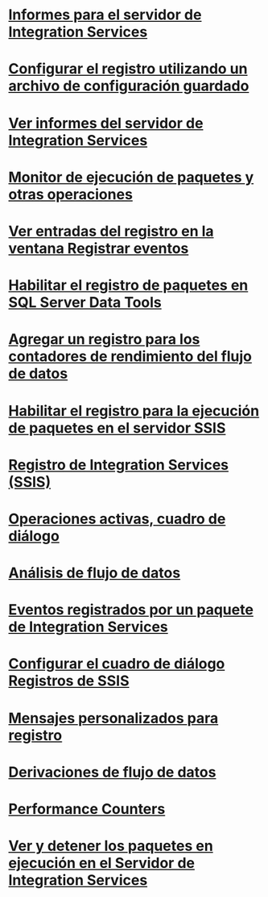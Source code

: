 # [Informes para el servidor de Integration Services](reports-for-the-integration-services-server.md)
# [Configurar el registro utilizando un archivo de configuración guardado](configure-logging-by-using-a-saved-configuration-file.md)
# [Ver informes del servidor de Integration Services](view-reports-for-the-integration-services-server.md)
# [Monitor de ejecución de paquetes y otras operaciones](monitor-running-packages-and-other-operations.md)
# [Ver entradas del registro en la ventana Registrar eventos](view-log-entries-in-the-log-events-window.md)
# [Habilitar el registro de paquetes en SQL Server Data Tools](enable-package-logging-in-sql-server-data-tools.md)
# [Agregar un registro para los contadores de rendimiento del flujo de datos](add-a-log-for-data-flow-performance-counters.md)
# [Habilitar el registro para la ejecución de paquetes en el servidor SSIS](enable-logging-for-package-execution-on-the-ssis-server.md)
# [Registro de Integration Services (SSIS)](integration-services-ssis-logging.md)
# [Operaciones activas, cuadro de diálogo](active-operations-dialog-box.md)
# [Análisis de flujo de datos](analysis-of-data-flow.md)
# [Eventos registrados por un paquete de Integration Services](events-logged-by-an-integration-services-package.md)
# [Configurar el cuadro de diálogo Registros de SSIS](configure-ssis-logs-dialog-box.md)
# [Mensajes personalizados para registro](custom-messages-for-logging.md)
# [Derivaciones de flujo de datos](data-flow-taps.md)
# [Performance Counters](performance-counters.md)
# [Ver y detener los paquetes en ejecución en el Servidor de Integration Services](viewing-and-stopping-packages-running-on-the-integration-services-server.md)
